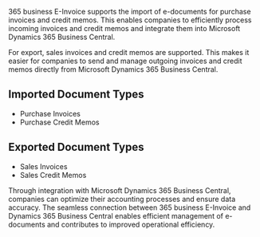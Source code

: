 365 business E-Invoice supports the import of e-documents for purchase invoices and credit memos. This enables companies to efficiently process incoming invoices and credit memos and integrate them into Microsoft Dynamics 365 Business Central.

For export, sales invoices and credit memos are supported. This makes it easier for companies to send and manage outgoing invoices and credit memos directly from Microsoft Dynamics 365 Business Central.

## Imported Document Types
- Purchase Invoices
- Purchase Credit Memos

## Exported Document Types
- Sales Invoices
- Sales Credit Memos

Through integration with Microsoft Dynamics 365 Business Central, companies can optimize their accounting processes and ensure data accuracy. The seamless connection between 365 business E-Invoice and Dynamics 365 Business Central enables efficient management of e-documents and contributes to improved operational efficiency.